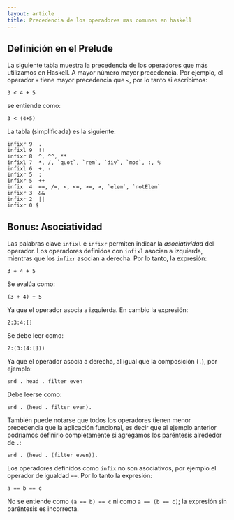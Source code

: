 ```yaml
---
layout: article
title: Precedencia de los operadores mas comunes en haskell
---
```


Definición en el Prelude
------------------------

La siguiente tabla muestra la precedencia de los operadores que más utilizamos en Haskell. A mayor número mayor precedencia. Por ejemplo, el operador `+` tiene mayor precedencia que `<`, por lo tanto si escribimos:

`3 < 4 + 5`

se entiende como:

`3 < (4+5)`

La tabla (simplificada) es la siguiente:

```
infixr 9  .
infixl 9  !!
infixr 8  ^, ^^, **
infixl 7  *, /, `quot`, `rem`, `div`, `mod`, :, %
infixl 6  +, -
infixr 5  :
infixr 5  ++
infix  4  ==, /=, <, <=, >=, >, `elem`, `notElem`
infixr 3  &&
infixr 2  ||
infixr 0 $
```

Bonus: Asociatividad
--------------------

Las palabras clave `infixl` e `infixr` permiten indicar la *asociatividad* del operador. Los operadores definidos con `infixl` asocian a izquierda, mientras que los `infixr` asocian a derecha. Por lo tanto, la expresión:

```
3 + 4 + 5
```

Se evalúa como:

```
(3 + 4) + 5
```

Ya que el operador asocia a izquierda. En cambio la expresión:

```
2:3:4:[]
```

Se debe leer como:

```
2:(3:(4:[]))
```

Ya que el operador asocia a derecha, al igual que la composición (`.`), por ejemplo:

```
snd . head . filter even
```

Debe leerse como:

```
snd . (head . filter even).
```

También puede notarse que todos los operadores tienen menor precedencia que la aplicación funcional, es decir que al ejemplo anterior podríamos definirlo completamente si agregamos los paréntesis alrededor de `.`:

```
snd . (head . (filter even)).
```

Los operadores definidos como `infix` no son asociativos, por ejemplo el operador de igualdad `==`. Por lo tanto la expresión:

```
a == b == c
```

No se entiende como `(a == b) == c` ni como `a == (b == c)`; la expresión sin paréntesis es incorrecta.
